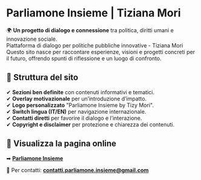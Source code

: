 # Parliamone Insieme | Tiziana Mori  

🌍 **Un progetto di dialogo e connessione** tra politica, diritti umani e innovazione sociale.  
Piattaforma di dialogo per politiche pubbliche innovative - Tiziana Mori
Questo sito nasce per raccontare esperienze, visioni e progetti concreti per il futuro, offrendo spunti di riflessione e un luogo di confronto.  

## 🔹 **Struttura del sito**  
✔ **Sezioni ben definite** con contenuti informativi e tematici.  
✔ **Overlay motivazionale** per un’introduzione d’impatto.  
✔ **Logo personalizzato** "Parliamone Insieme by Tizy Mori".  
✔ **Switch lingua (IT/EN)** per navigazione internazionale.  
✔ **Contatti diretti** per favorire il dialogo e l’interazione.  
✔ **Copyright e disclaimer** per protezione e chiarezza dei contenuti.  

## 🔗 **Visualizza la pagina online**  
➡ **[Parliamone Insieme](https://tizmori.github.io/parliamone-insieme/)**  

📩 Per contatti: **contatti.parliamone.insieme@gmail.com**  

